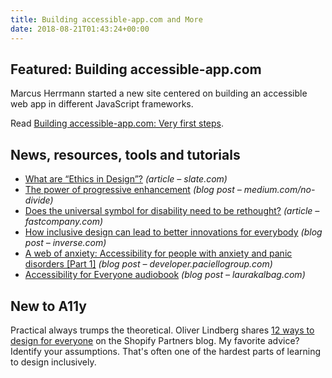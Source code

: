 ```yaml
---
title: Building accessible-app.com and More
date: 2018-08-21T01:43:24+00:00
---
```


## Featured: Building accessible-app.com

Marcus Herrmann started a new site centered on building an accessible web app in different JavaScript frameworks.

Read [Building accessible-app.com: Very first steps](https://marcus.io/blog/a11y-app-very-first-steps).

## News, resources, tools and tutorials

- [What are “Ethics in Design”?](https://slate.com/technology/2018/08/ethics-in-design-what-exactly-does-that-mean.html) *(article – slate.com)*
- [The power of progressive enhancement](https://medium.com/no-divide/the-power-of-progressive-enhancement-98738766b009) *(blog post – medium.com/no-divide)*
- [Does the universal symbol for disability need to be rethought?](https://www.fastcompany.com/90216071/does-the-universal-symbol-for-disability-need-a-redesign) *(article – fastcompany.com)*
- [How inclusive design can lead to better innovations for everybody](https://www.inverse.com/article/47973-toyota-innovation-challenge-accessibility-tech) *(blog post – inverse.com)*
- [A web of anxiety: Accessibility for people with anxiety and panic disorders \[Part 1\]](https://developer.paciellogroup.com/blog/2018/08/a-web-of-anxiety-accessibility-for-people-with-anxiety-and-panic-disorders-part-1/) *(blog post – developer.paciellogroup.com)*
- [Accessibility for Everyone audiobook](https://laurakalbag.com/accessibility-for-everyone-audiobook/) *(blog post – laurakalbag.com)*

## New to A11y

Practical always trumps the theoretical. Oliver Lindberg shares [12 ways to design for everyone](https://www.shopify.com/partners/blog/inclusive-design) on the Shopify Partners blog. My favorite advice? Identify your assumptions. That's often one of the hardest parts of learning to design inclusively.
